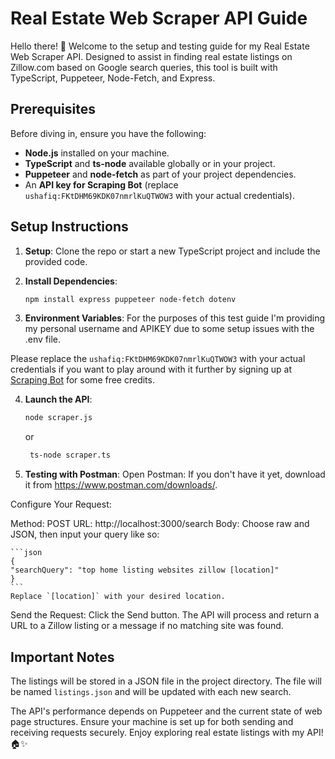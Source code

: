 # Real Estate Web Scraper API Guide

Hello there! 👋 Welcome to the setup and testing guide for my Real Estate Web Scraper API. Designed to assist in finding real estate listings on Zillow.com based on Google search queries, this tool is built with TypeScript, Puppeteer, Node-Fetch, and Express.

## Prerequisites

Before diving in, ensure you have the following:

- **Node.js** installed on your machine.
- **TypeScript** and **ts-node** available globally or in your project.
- **Puppeteer** and **node-fetch** as part of your project dependencies.
- An **API key for Scraping Bot** (replace `ushafiq:FKtDHM69KDK07nmrlKuQTWOW3` with your actual credentials).

## Setup Instructions

1. **Setup**: Clone the repo or start a new TypeScript project and include the provided code.

2. **Install Dependencies**:

   ```bash
   npm install express puppeteer node-fetch dotenv
   ```

3. **Environment Variables**:
   For the purposes of this test guide I'm providing my personal username and APIKEY due to some setup issues with the .env file.

Please replace the `ushafiq:FKtDHM69KDK07nmrlKuQTWOW3` with your actual credentials if you want to play around with it further by signing up at [Scraping Bot](https://www.scraping-bot.io/) for some free credits.

4. **Launch the API**:

   ```bash
   node scraper.js
   ```

   or

   ```bash
    ts-node scraper.ts
   ```

5. **Testing with Postman**:
   Open Postman: If you don't have it yet, download it from https://www.postman.com/downloads/.

Configure Your Request:

Method: POST
URL: http://localhost:3000/search
Body: Choose raw and JSON, then input your query like so:

    ```json
    {
    "searchQuery": "top home listing websites zillow [location]"
    }
    ```
    Replace `[location]` with your desired location.

Send the Request: Click the Send button. The API will process and return a URL to a Zillow listing or a message if no matching site was found.

## Important Notes

The listings will be stored in a JSON file in the project directory. The file will be named `listings.json` and will be updated with each new search.

The API's performance depends on Puppeteer and the current state of web page structures.
Ensure your machine is set up for both sending and receiving requests securely.
Enjoy exploring real estate listings with my API! 🏠✨
